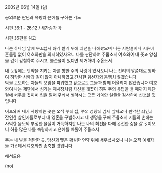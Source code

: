 2009년 06월 14일 (일)

공의로운 판단과 속량의 은혜를 구하는 기도



시편 26:1 - 26:12 / 새찬송가  장


시편 26편을 읽고

나는 하나님 앞에 부끄럽지 않게 살기 위해 최선을 다해왔으며
다른 사람들이나 시류에 흔들림 없이 여호와만을 의지하였사오니 나를 판단하여 주옵소서 
여호와여 내 뜻과 양심을 깊이 감찰하여 주시고, 불순물이 있다면 제거하여 주옵소서

내 눈앞에는 언약을 지키는 자를 향한 주의 사랑이 있사오니 
나는 진리의 말씀대로 행하여 
허망한 사람과 같이 앉지 아니하였고
간사한 위선자와 동행치 않겠습니다  
악을 도모하는 자들의 모임을 미워했고 
앞으로도 그들과 함께 어울리지 않겠습니다 
여호와여 나는 제단에서 섬기는 제사장처럼 자신을 깨끗이 하여 
주의 응답을 볼 때까지 제단 곁에 머무를 것이며
입을 열어 주께서 행하시는 모든 기이한 일들을 감사하며 선포할 것입니다

여호와여 내가 사랑하는 곳은 
오직 주의 집, 주의 영광의 임재 앞이오니 
완악한 죄인과 잔인한 살인자들로부터 내 영혼을 구별하시고 내 생명을 구해 주옵소서
저들의 손에는 사악한 음모와 부정한 물질이 가득하지만 
나는 나의 최선을 다해 온전한 삶을 살 것이오니 
허물 많은 나를 속량하시고 은혜를 베풀어 주옵소서

주는 내 발을 평탄한 곳, 당신과 맺은 확실한 언약 위에 세우셨사오니 
나는 오직 예배자들 가운데서 여호와만 송축할 것입니다

해석도움





(no)